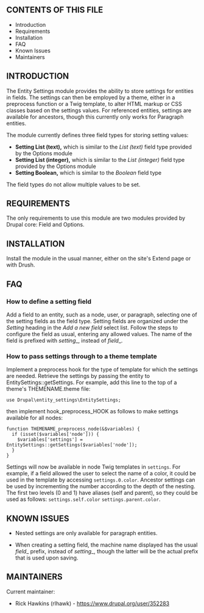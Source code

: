 CONTENTS OF THIS FILE
---------------------
   
* Introduction
* Requirements
* Installation
* FAQ
* Known Issues
* Maintainers
 
## INTRODUCTION

The Entity Settings module provides the ability to store settings for
entities in fields. The settings can then be employed by a theme, either
in a preprocess function or a Twig template, to alter HTML markup or CSS
classes based on the settings values. For referenced entities, settings
are available for ancestors, though this currently only works for
Paragraph entities.

The module currently defines three field types for storing setting values:

* **Setting List (text),** which is similar to the _List (text)_ field
type provided by the Options module
* **Setting List (integer),** which is similar to the _List (integer)_
field type provided by the Options module
* **Setting Boolean,** which is similar to the _Boolean_ field type

The field types do not allow multiple values to be set.

## REQUIREMENTS

The only requirements to use this module are two modules provided by
Drupal core: Field and Options.

## INSTALLATION

Install the module in the usual manner, either on the site's Extend page
or with Drush.
 
## FAQ

### How to define a setting field

Add a field to an entity, such as a node, user, or paragraph, selecting
one of the setting fields as the field type. Setting fields are
organized under the _Setting_ heading in the _Add a new field_ select
list. Follow the steps to configure the field as usual, entering any
allowed values. The name of the field is prefixed with _setting__,
instead of _field__.

### How to pass settings through to a theme template

Implement a preprocess hook for the type of template for which the
settings are needed. Retrieve the settings by passing the entity to
EntitySettings::getSettings. For example, add this line to the top of a
theme's THEMENAME.theme file:
```
use Drupal\entity_settings\EntitySettings;
```
then implement hook_preprocess_HOOK as follows to make settings
available for all nodes:

```
function THEMENAME_preprocess_node(&$variables) {
  if (isset($variables['node'])) {
    $variables['settings'] =
EntitySettings::getSettings($variables['node']);
  }
}
```

Settings will now be available in node Twig templates in ```settings```.
For example, if a field allowed the user to select the name of a color,
it could be used in the template by accessing ```settings.0.color```.
Ancestor settings can be used by incrementing the number according to
the depth of the nesting. The first two levels (0 and 1) have aliases
(self and parent), so they could be used as follows:
```settings.self.color``` ```settings.parent.color```.

## KNOWN ISSUES

* Nested settings are only available for paragraph entities.

* When creating a setting field, the machine name displayed has the
usual _field__ prefix, instead of _setting__, though the latter will be
the actual prefix that is used upon saving.

## MAINTAINERS

Current maintainer:
* Rick Hawkins (rlhawk) - https://www.drupal.org/user/352283
